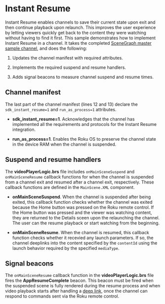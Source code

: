 # Instant Resume

Instant Resume enables channels to save their current state upon exit and then continue playback upon relaunch. This improves the user experience by letting viewers quickly get back to the content they were watching without having to find it first. This sample demonstrates how to implement Instant Resume in a channel. It takes the completed [SceneGraph master sample channel](https://github.com/rokudev/scenegraph-master-sample), and does the following:

1. Updates the channel manifest with required attributes.

2. Implements the required suspend and resume handlers.

3. Adds signal beacons to measure channel suspend and resume times.

## Channel manifest

The last part of the channel manifest (lines 12 and 13) declare the `sdk_instant_resume=1` and `run_as_process=1` attributes. 

- **sdk_instant_resume=1**. Acknowledges that the channel has implemented all the requirements and protocols for the Instant Resume integration.

- **run_as_process=1**. Enables the Roku OS to preserve the channel state in the device RAM when the channel is suspended. 

## Suspend and resume handlers

The **videoPlayerLogic.brs** file includes `onMainSceneSuspend` and `onMainSceneResume` callback functions for when the channel is suspended from a channel exit and resumed after a channel exit, respectively. These callback functions are defined in the `MainScene.XML` component. 

- **onMainSceneSuspend**. When the channel is suspended after being exited, this callback function checks whether the channel was exited because the Home button was pressed on the Roku remote control. If the Home button was pressed and the viewer was watching content, they are returned to the Details sceen upon the relaunching the channel. The user can the resume playback or start watching from the beginning. 

- **onMainSceneResume**. When the channel is resumed, this callback function checks whether it recevied any launch parameters. If so, the channel deeplinks into the content specified by the `contentId` using the launch behavior required by the specified `mediaType`.

## Signal beacons

The `onMainSceneResume` callback function in the **videoPlayerLogic.brs** file fires the **AppResumeComplete** beacon. This beacon must be fired when the suspended scene is fully rendered during the resume process and when video playback starts after handling a [deep link](https://developer.roku.com/docs/developer-program/discovery/implementing-deep-linking.md), once the channel can respond to commands sent via the Roku remote control.
